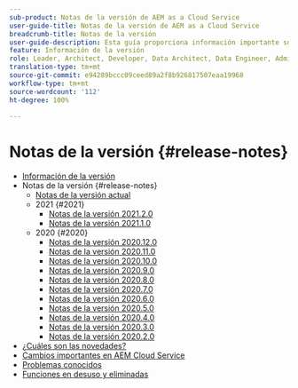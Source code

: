 ```yaml
---
sub-product: Notas de la versión de AEM as a Cloud Service
user-guide-title: Notas de la versión de AEM as a Cloud Service
breadcrumb-title: Notas de la versión
user-guide-description: Esta guía proporciona información importante sobre la última versión de Experience Manager as a Cloud Service, incluidas las novedades, las funciones en desuso y eliminadas, y los problemas conocidos.
feature: Información de la versión
role: Leader, Architect, Developer, Data Architect, Data Engineer, Administrator, Business Practitioner
translation-type: tm+mt
source-git-commit: e94289bccc09ceed89a2f8b926817507eaa19968
workflow-type: tm+mt
source-wordcount: '112'
ht-degree: 100%

---
```



# Notas de la versión {#release-notes}

+ [Información de la versión](/help/release-notes/home.md)
+ Notas de la versión {#release-notes}
   + [Notas de la versión actual](/help/release-notes/release-notes-cloud/release-notes-current.md)
   + 2021 {#2021}
      + [Notas de la versión 2021.2.0](/help/release-notes/release-notes-cloud/2021/release-notes-2021-2-0.md)
      + [Notas de la versión 2021.1.0](/help/release-notes/release-notes-cloud/2021/release-notes-2021-1-0.md)
   + 2020 {#2020}
      + [Notas de la versión 2020.12.0](/help/release-notes/release-notes-cloud/2020/release-notes-2020-12-0.md)
      + [Notas de la versión 2020.11.0](/help/release-notes/release-notes-cloud/2020/release-notes-2020-11-0.md)
      + [Notas de la versión 2020.10.0](/help/release-notes/release-notes-cloud/2020/release-notes-2020-10-0.md)
      + [Notas de la versión 2020.9.0](/help/release-notes/release-notes-cloud/2020/release-notes-2020-9-0.md)
      + [Notas de la versión 2020.8.0](/help/release-notes/release-notes-cloud/2020/release-notes-2020-8-0.md)
      + [Notas de la versión 2020.7.0](/help/release-notes/release-notes-cloud/2020/release-notes-2020-7-0.md)
      + [Notas de la versión 2020.6.0](/help/release-notes/release-notes-cloud/2020/release-notes-2020-6-0.md)
      + [Notas de la versión 2020.5.0](/help/release-notes/release-notes-cloud/2020/release-notes-2020-5-0.md)
      + [Notas de la versión 2020.4.0](/help/release-notes/release-notes-cloud/2020/release-notes-2020-4-0.md)
      + [Notas de la versión 2020.3.0](/help/release-notes/release-notes-cloud/2020/release-notes-2020-3-0.md)
      + [Notas de la versión 2020.2.0](/help/release-notes/release-notes-cloud/2020/release-notes-2020-2-0.md)
+ [¿Cuáles son las novedades?](what-is-new.md)
+ [Cambios importantes en AEM Cloud Service](aem-cloud-changes.md)
+ [Problemas conocidos](known-issues.md)
+ [Funciones en desuso y eliminadas](deprecated-removed-features.md)
